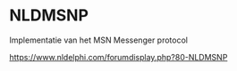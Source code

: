 # NLDMSNP
Implementatie van het MSN Messenger protocol

https://www.nldelphi.com/forumdisplay.php?80-NLDMSNP
